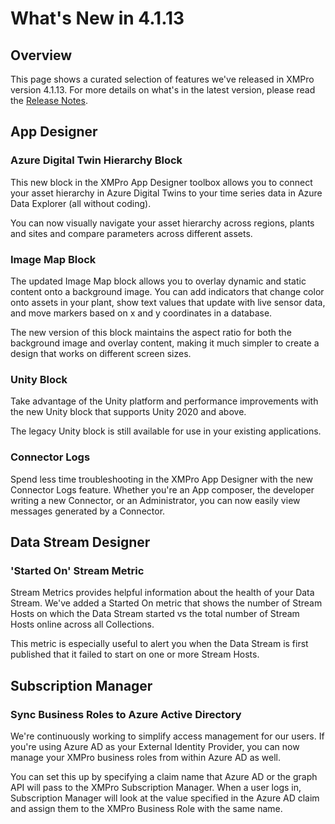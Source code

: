 # What's New in 4.1.13

## Overview

This page shows a curated selection of features we've released in XMPro version 4.1.13. For more details on what's in the latest version, please read the [Release Notes](../../release-notes/archived/v4.1.13.md).&#x20;

## App Designer

### Azure Digital Twin Hierarchy Block

<!-- Image needed: Azure Digital Twin Hierarchy Block -->

This new block in the XMPro App Designer toolbox allows you to connect your asset hierarchy in Azure Digital Twins to your time series data in Azure Data Explorer (all without coding).

You can now visually navigate your asset hierarchy across regions, plants and sites and compare parameters across different assets. &#x20;

### Image Map Block

<!-- Image needed: Image Map Block -->

The updated Image Map block allows you to overlay dynamic and static content onto a background image. You can add indicators that change color onto assets in your plant, show text values that update with live sensor data, and move markers based on x and y coordinates in a database.&#x20;

The new version of this block maintains the aspect ratio for both the background image and overlay content, making it much simpler to create a design that works on different screen sizes.&#x20;

### **Unity Block**

<!-- Image needed: Unity Block -->

Take advantage of the Unity platform and performance improvements with the new Unity block that supports Unity 2020 and above.&#x20;

The legacy Unity block is still available for use in your existing applications.

### **Connector Logs**

<!-- Image needed: Connector Logs -->

Spend less time troubleshooting in the XMPro App Designer with the new Connector Logs feature. Whether you're an App composer, the developer writing a new Connector, or an Administrator, you can now easily view messages generated by a Connector.

## Data Stream Designer

### **'Started On' Stream Metric**

<!-- Image needed: Started On Stream Metric -->

Stream Metrics provides helpful information about the health of your Data Stream. We've added a Started On metric that shows the number of Stream Hosts on which the Data Stream started vs the total number of Stream Hosts online across all Collections.&#x20;

This metric is especially useful to alert you when the Data Stream is first published that it failed to start on one or more Stream Hosts.&#x20;

## Subscription Manager

### **Sync Business Roles to Azure Active Directory**

We're continuously working to simplify access management for our users.  If you're using Azure AD as your External Identity Provider, you can now manage your XMPro business roles from within Azure AD as well.

You can set this up by specifying a claim name that Azure AD or the graph API will pass to the XMPro Subscription Manager.  When a user logs in, Subscription Manager will look at the value specified in the Azure AD claim and assign them to the XMPro Business Role with the same name.
